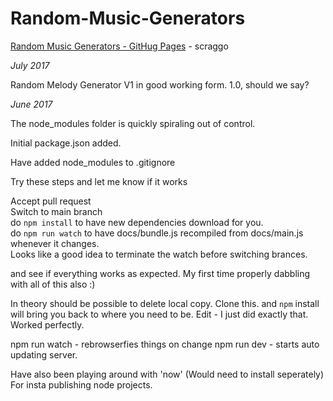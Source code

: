 # Random-Music-Generators

[Random Music Generators - GitHug Pages](https://scraggo.github.io/Random-Music-Generators/) - scraggo

*July 2017*

Random Melody Generator V1 in good working form. 1.0, should we say?

*June 2017*

The node_modules folder is quickly spiraling out of control.

Initial package.json added.

Have added node_modules to .gitignore

Try these steps and let me know if it works

Accept pull request  
Switch to main branch  
do ```npm install``` to have new dependencies download for you.  
do ```npm run watch``` to have docs/bundle.js recompiled from docs/main.js whenever it changes.  
Looks like a good idea to terminate the watch before switching brances.

and see if everything works as expected.
My first time properly dabbling with all of this also :)

In theory should be possible to delete local copy. Clone this. and ```npm``` install will bring you back to where you need to be.
Edit - I just did exactly that. Worked perfectly.


npm run watch - rebrowserfies things on change
npm run dev - starts auto updating server.

Have also been playing around with 'now' (Would need to install seperately) For insta publishing node projects.